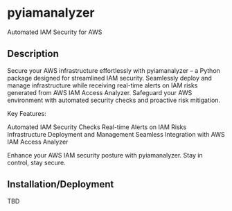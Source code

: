 # pyiamanalyzer
Automated IAM Security for AWS

## Description
Secure your AWS infrastructure effortlessly with pyiamanalyzer – a Python package designed for streamlined IAM security. Seamlessly deploy and manage infrastructure while receiving real-time alerts on IAM risks generated from AWS IAM Access Analyzer. Safeguard your AWS environment with automated security checks and proactive risk mitigation.

Key Features:

Automated IAM Security Checks
Real-time Alerts on IAM Risks
Infrastructure Deployment and Management
Seamless Integration with AWS IAM Access Analyzer

Enhance your AWS IAM security posture with pyiamanalyzer. Stay in control, stay secure.

## Installation/Deployment

TBD